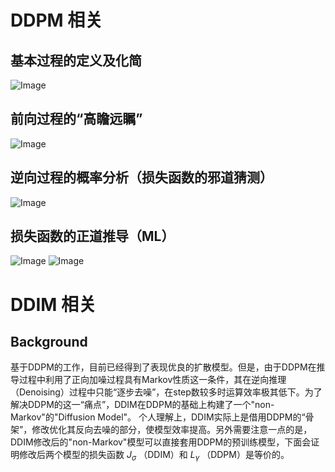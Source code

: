 # DDPM 相关
## 基本过程的定义及化简
![Image](https://github.com/user-attachments/assets/f67d9ccd-921f-411f-af8b-e09dede2a85e)
## 前向过程的“高瞻远瞩”
![Image](https://github.com/user-attachments/assets/45e483be-beed-4d42-9f1b-dd6469bae546)
## 逆向过程的概率分析（损失函数的邪道猜测）
![Image](https://github.com/user-attachments/assets/652af346-565a-4055-908c-00bbdfd3a7a4)
## 损失函数的正道推导（ML）
![Image](https://github.com/user-attachments/assets/b556a441-5279-4700-87bd-583ef3f9976a)
![Image](https://github.com/user-attachments/assets/34964ae1-35d5-45bb-bc73-361b4b31934e)

# DDIM 相关
## Background 
基于DDPM的工作，目前已经得到了表现优良的扩散模型。但是，由于DDPM在推导过程中利用了正向加噪过程具有Markov性质这一条件，其在逆向推理（Denoising）过程中只能“逐步去噪”，在step数较多时运算效率极其低下。为了解决DDPM的这一“痛点”，DDIM在DDPM的基础上构建了一个"non-Markov"的"Diffusion Model"。
个人理解上，DDIM实际上是借用DDPM的“骨架”，修改优化其反向去噪的部分，使模型效率提高。另外需要注意一点的是，DDIM修改后的"non-Markov"模型可以直接套用DDPM的预训练模型，下面会证明修改后两个模型的损失函数 $J_{\sigma}$ （DDIM）和 $L_{\gamma}$ （DDPM）是等价的。